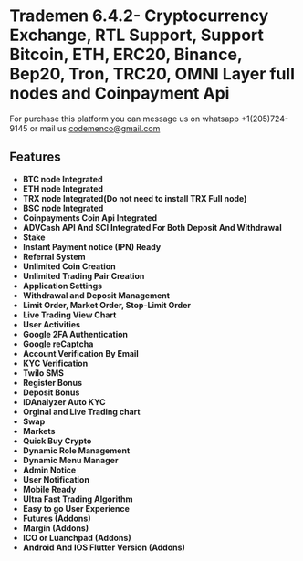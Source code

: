 # Trademen 6.4.2- Cryptocurrency Exchange, RTL Support, Support Bitcoin, ETH, ERC20, Binance, Bep20, Tron, TRC20, OMNI Layer full nodes and Coinpayment Api 

For purchase this platform you can message us on whatsapp +1(205)724-9145 or mail us codemenco@gmail.com

<h2>Features</h2>

<ul>
<li><strong>BTC node Integrated</strong></li>
<li><strong>ETH node Integrated</strong></li>
<li><strong>TRX node Integrated(Do not need to install TRX Full node)</strong></li>
<li><strong>BSC node Integrated</strong></li>
<li><strong>Coinpayments Coin Api Integrated</strong></li>
<li><strong>ADVCash API And SCI Integrated For Both Deposit And Withdrawal </strong></li>
<li><strong>Stake</strong></li>
<li><strong>Instant Payment notice (IPN) Ready</strong></li>
<li><strong>Referral System</strong></li>
<li><strong>Unlimited Coin Creation</strong></li>
<li><strong>Unlimited Trading Pair Creation</strong></li>
<li><strong>Application Settings</strong></li>
<li><strong>Withdrawal and Deposit Management</strong></li>
<li><strong>Limit Order, Market Order, Stop-Limit Order</strong> </li>
<li><strong>Live Trading View Chart</strong></li>
<li><strong>User Activities</strong></li>
<li><strong>Google 2FA Authentication</strong></li>
<li><strong>Google reCaptcha</strong> </li>
<li><strong>Account Verification By Email</strong></li>
<li><strong>KYC Verification</strong></li>
<li><strong>Twilo SMS</strong></li>
<li><strong>Register Bonus</strong></li>
<li><strong>Deposit Bonus</strong></li>
<li><strong>IDAnalyzer Auto KYC</strong></li>
<li><strong>Orginal and Live Trading chart</strong></li>
<li><strong>Swap</strong></li>
<li><strong>Markets</strong></li>
<li><strong>Quick Buy Crypto</strong></li>
<li><strong>Dynamic Role Management</strong></li>
<li><strong>Dynamic Menu Manager</strong></li>
<li><strong>Admin Notice</strong></li>
<li><strong>User Notification</strong></li>
<li><strong>Mobile Ready</strong></li>
<li><strong>Ultra Fast Trading Algorithm</strong></li>
<li><strong>Easy to go User Experience</strong></li>
<li><strong>Futures (Addons)<br></strong></li>
<li><strong>Margin (Addons)<br></strong></li>
<li><strong>ICO or Luanchpad (Addons)</strong></li>
<li><strong>Android And IOS Flutter Version (Addons)</strong></li>
</ul>
